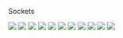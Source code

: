 Sockets

<img src = "C:\Users\carlo\Documents\PROJETOS\rededecomp\fotos\classe inteira cliente.png">

<img src = "C:\Users\carlo\Documents\PROJETOS\rededecomp\fotos\imports clientes.png">

<img src = "C:\Users\carlo\Documents\PROJETOS\rededecomp\fotos\inicio da Cliente.png">

<img src = "C:\Users\carlo\Documents\PROJETOS\rededecomp\fotos\inicio da Cliente primeiro try.png">

<img src = "C:\Users\carlo\Documents\PROJETOS\rededecomp\fotos\inicio da Cliente segundo try.png">

<img src = "C:\Users\carlo\Documents\PROJETOS\rededecomp\fotos\ifs e elses cliente.png">

<img src = "C:\Users\carlo\Documents\PROJETOS\rededecomp\fotos\finally cliente.png">



<img src = "C:\Users\carlo\Documents\PROJETOS\rededecomp\fotos\classe inteira servidor.png">

<img src = "C:\Users\carlo\Documents\PROJETOS\rededecomp\fotos\Inicio servidor.png">

<img src = "C:\Users\carlo\Documents\PROJETOS\rededecomp\fotos\try servidor.png">

<img src = "C:\Users\carlo\Documents\PROJETOS\rededecomp\fotos\while servidor.png">







